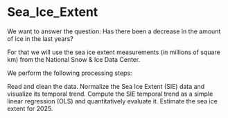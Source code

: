 # Sea_Ice_Extent

We want to answer the question: Has there been a decrease in the amount of ice in the last years?

For that we will use the sea ice extent measurements (in millions of square km) from the National Snow & Ice Data Center.

We perform the following processing steps:

Read and clean the data.
Normalize the Sea Ice Extent (SIE) data and visualize its temporal trend.
Compute the SIE temporal trend as a simple linear regression (OLS) and quantitatively evaluate it.
Estimate the sea ice extent for 2025.
